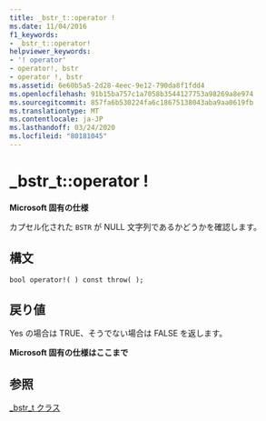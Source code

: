 ```yaml
---
title: _bstr_t::operator !
ms.date: 11/04/2016
f1_keywords:
- _bstr_t::operator!
helpviewer_keywords:
- '! operator'
- operator!, bstr
- operator !, bstr
ms.assetid: 6e60b5a5-2d28-4eec-9e12-790da8f1fdd4
ms.openlocfilehash: 91b15ba757c1a7058b3544127753a98269a8e974
ms.sourcegitcommit: 857fa6b530224fa6c18675138043aba9aa0619fb
ms.translationtype: MT
ms.contentlocale: ja-JP
ms.lasthandoff: 03/24/2020
ms.locfileid: "80181045"
---
```

# <a name="_bstr_toperator-"></a>_bstr_t::operator !

**Microsoft 固有の仕様**

カプセル化された `BSTR` が NULL 文字列であるかどうかを確認します。

## <a name="syntax"></a>構文

```
bool operator!( ) const throw( );
```

## <a name="return-value"></a>戻り値

Yes の場合は TRUE、そうでない場合は FALSE を返します。

**Microsoft 固有の仕様はここまで**

## <a name="see-also"></a>参照

[_bstr_t クラス](../cpp/bstr-t-class.md)
